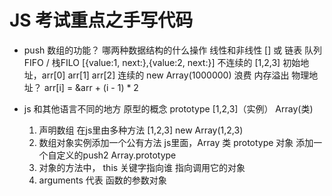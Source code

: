 # JS 考试重点之手写代码

- push
    数组的功能？
    哪两种数据结构的什么操作
    线性和非线性
    [] 或 链表   队列FIFO / 栈FILO
    [{value:1, next:},{value:2, next:}]  不连续的
    [1,2,3]  初始地址，arr[0] arr[1] arr[2]  连续的
    new Array(1000000)  浪费  内存溢出
    物理地址？
    arr[i] = &arr + (i - 1) * 2

- js 和其他语言不同的地方
    原型的概念 prototype
    [1,2,3]（实例）   Array(类)
    1. 声明数组 在js里由多种方法
        [1,2,3] new Array(1,2,3)
    2. 数组对象实例添加一个公有方法
        js里面，Array 类 prototype  对象 添加一个自定义的push2
        Array.prototype
    3. 对象的方法中， this 关键字指向谁
        指向调用它的对象 
    4. arguments 代表 函数的参数对象
